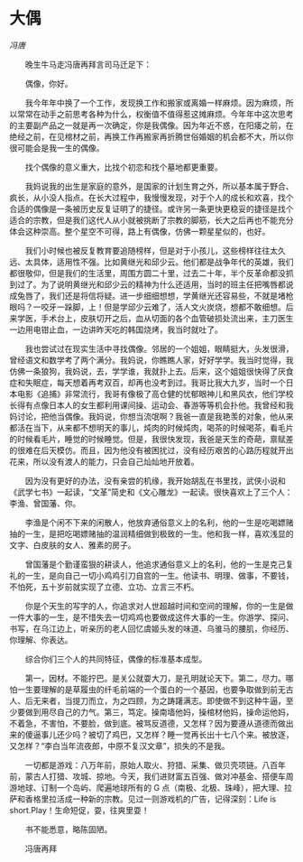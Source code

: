 # 大偶

*冯唐*

　　晚生牛马走冯唐再拜言司马迁足下：

　　偶像，你好。

　　我今年年中换了一个工作，发现换工作和搬家或离婚一样麻烦。因为麻烦，所以常常在动手之前思考各种为什么，权衡值不值得惹这摊麻烦。今年年中这次思考的主要副产品之一就是再一次确定，你是我偶像。因为年近不惑，在阳痿之前，在绝经之前，在见棺材之前，再换工作再搬家再折腾世俗婚姻的机会都不大，所以你很可能会是我一生的偶像。

　　找个偶像的意义重大，比找个初恋和找个墓地都更重要。

　　我妈说我的出生是家庭的意外，是国家的计划生育之外，所以基本属于野合、疯长，从小没人指点。在长大过程中，我慢慢发现，对于个人的成长和欢喜，找个合适的偶像是一条被历史反复证明了的捷径。或许另一条更快更稳妥的捷径是找个适合的宗教，但是我们这代人从小就被挑断了宗教的脚筋，长大之后再也不能充分体会这种崇高。整个星空不可得，路上有偶像，仿佛一颗星星似的，也好。

　　我们小时候也被反复教育要追随榜样，但是对于小孩儿，这些榜样往往太久远、太具体，适用性不强。比如黄继光和邱少云。他们都是战争年代的英雄，我们都很敬仰，但是我们的生活里，周围方圆二十里，过去二十年，半个反革命都没抓到过了。为了说明黄继光和邱少云的精神为什么还适用，当时的班主任把嘴唇都说成兔唇了，我们还是将信将疑。进一步细细想想，学黄继光还容易些，不就是堵枪眼吗？一咬牙一跺脚，上！但是学邱少云难了，活人文火炭烧，想都不敢细想。后来学医，手术台上，皮肤切开之后，血从切面的各个血管破损处流出来，主刀医生一边用电钳止血，一边讲昨天吃的韩国烧烤，我当时就吐了。

　　我也尝试过在现实生活中寻找偶像。邻居的一个姐姐，眼睛挺大，头发很滑，曾经语文和数学考了两个满分。我妈说，你瞧瞧人家，好好学学。我当时觉得，我仿佛一条狼狗，我妈说，去，学学谁，我就扑上去。后来，这个姐姐很快得了厌食症和失眠症，每天想着再考双百，却再也没考到过。我哥比我大九岁，当时一个日本电影《追捕》非常流行，我哥有像极了高仓健的忧郁眼神儿和黑风衣，他们学校长得有点像日本人的女生都利用课间操、运动会、春游等等机会扑他。我曾经和我妈讨论，把他当偶像。我妈说，你想当流氓啊？我爸一直是我艳羡的对象，他从来都活在当下，从来都不想明天的事儿，炖肉的时候炖肉，喝茶的时候喝茶，看毛片的时候看毛片，睡觉的时候睡觉。但是，我很快发现，我爸是天生的奇葩，禀赋差的很难在后天模仿。而且，因为他没有被困扰过，没有经历艰苦的心路历程就开出花来，所以没有渡人的能力，只会自己灿灿地开放着。

　　因为没有更好的办法，没有亲尝的机缘，我开始胡乱在书里找，武侠小说和《武学七书》一起读，“文革”简史和《文心雕龙》一起读。很快喜欢上了三个人：李渔、曾国藩、你。

　　李渔是个闲不下来的闲散人，他放弃通俗意义上的名利，他的一生是吃喝嫖赌抽的一生，是把吃喝嫖赌抽的温润精细做到极致的一生。他和我一样，喜欢浅显的文字、白皮肤的女人、雅素的房子。

　　曾国藩是个勤谨蛮狠的耕读人，他追求通俗意义上的名利，他的一生是克己复礼的一生，是向自己一切小鸡鸡引刀自宫的一生。他读书、明理、做事，不要钱，不怕死，五十岁前就实现了立德、立功、立言三不朽。

　　你是个天生的写字的人，你追求对人世超越时间和空间的理解，你的一生是做一件大事的一生，是不惜失去一切鸡鸡也要做成这件大事的一生。你游学、探问、书写，在乌江边上，听亲历的老人回忆虞姬头发的味道、乌骓马的腰肌，你经历、你理解、你表达。

　　综合你们三个人的共同特征，偶像的标准基本成型。

　　第一，因材。不能拧巴。是关公就耍大刀，是孔明就论天下。第二，尽力。哪怕一生要理解的是草履虫的纤毛前端的一个蛋白的一个基因，也要争取做到前无古人、后无来者，当提刀而立，为之四顾，为之踌躇满志。即使做不到这种牛逼，至少要做到用尽自己的力气。第三，笃定。操南墙他妈，操棺材他妈，操命运他妈，不着急，不害怕，不要脸，做到底。被骂反道德，又怎样？因为要遵从道德而做出来的傻逼事儿还少吗？被切了鸡巴，又怎样？睡一觉再长出十七八个来。被放逐，又怎样？“李白当年流夜郎，中原不复汉文章”，损失的不是我。

　　一切都是游戏：八万年前，原始人取火、狩猎、采集、做贝壳项链。八百年前，蒙古人打猎、攻城、掠地。今天，我们进财富五百强、做对冲基金、搭便车周游地球、订制一个岛屿、爬遍地球所有的 G 点（南极、北极、珠峰），把大理、拉萨和香格里拉活成一种新的宗教。见过一则游戏机的广告，记得深刻：Life is short.Play！生命短促，耍，往爽里耍！

　　书不能悉意，略陈固陋。

　　冯唐再拜